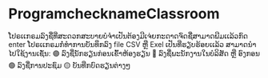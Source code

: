 # ProgramchecknameClassroom
ໂປຣເເກຣມລົງຊື່ທີ່ສະດວກສະບາຍບໍຈຳເປັນຕ້ອງມີເຈ່ຍກະດາດຈົດຊື່ສາມາດພີມເເລ້ວກົດ enter ໂປຣເເກຣມກໍ່ທຳການບັນທຶກລົງ file CSV ຫຼື Exel ເປັນທີ່ຮຽບຮ້ອຍເເລ້ວ ສາມາດນຳໄປໃຊ້ງານເຊັ່ນ:
🟣 ລົງຊື່ນັກຮຽນກ່ອນເຂົ້າຫ້ອງຮຽນ
🔵 ລົງຊື່ພະນັກງານໃນບໍລິສັດ ຫຼື ອົງກອນ
🟢 ລົງຊື່ການປະຊົມ
🟡 ບັນທືກບົດຮຽນຕ່າງໆ
